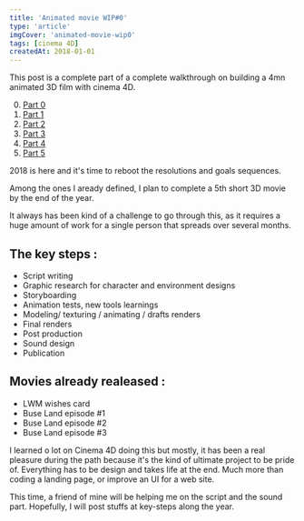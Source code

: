 ```yaml
---
title: 'Animated movie WIP#0'
type: 'article'
imgCover: 'animated-movie-wip0'
tags: [cinema 4D]
createdAt: 2018-01-01
---
```


This post is a complete part of a complete walkthrough on building a 4mn animated 3D film with cinema 4D.
<!--more-->

0. [Part 0](/posts/animated-movie-wip0)
1. [Part 1](/posts/animated-movie-wip1)
2. [Part 2](/posts/animated-movie-wip2)
3. [Part 3](/posts/animated-movie-wip3-x-particles-xpresso-enter-game)
4. [Part 4](/posts/animated-movie-wip4-low-poly-space-scene)
5. [Part 5](/posts/animated-movie-wip5-editing-final-release)

2018 is here and it's time to reboot the resolutions and goals sequences.

Among the ones I aready defined, I plan to complete a 5th short 3D movie by the end of the year.

It always has been kind of a challenge to go through this, as it requires a huge amount of work for a single person that spreads over several months.

## The key steps :

* Script writing
* Graphic research for character and environment designs
* Storyboarding
* Animation tests, new tools learnings
* Modeling/ texturing / animating / drafts renders
* Final renders
* Post production
* Sound design
* Publication

## Movies already realeased :

* LWM wishes card
* Buse Land episode #1
* Buse Land episode #2
* Buse Land episode #3

I learned o lot on Cinema 4D doing this but mostly, it has been a real pleasure during the path because it's the kind of ultimate project to be pride of. Everything has to be design and takes life at the end. Much more than coding a landing page, or improve an UI for a web site.

This time, a friend of mine will be helping me on the script and the sound part. Hopefully, I will post stuffs at key-steps along the year.
